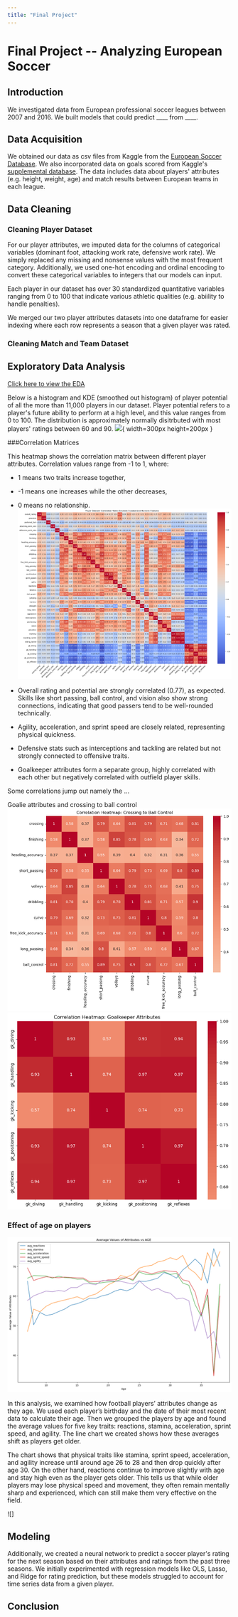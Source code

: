 ```yaml
---
title: "Final Project"
---
```

# Final Project -- Analyzing European Soccer 

## Introduction
We investigated data from European professional soccer leagues between 2007 and 2016. We built models that could predict ____ from ____. 

## Data Acquisition
We obtained our data as csv files from Kaggle from the [European Soccer Database](https://www.kaggle.com/datasets/hugomathien/soccer). We also incorporated data on goals scored from Kaggle's [supplemental database](https://www.kaggle.com/datasets/jiezi2004/soccer). The data includes data about players' attributes (e.g. height, weight, age) and match results between European teams in each league. 

## Data Cleaning
### Cleaning Player Dataset
For our player attributes, we imputed data for the columns of categorical variables (dominant foot, attacking work rate, defensive work rate). We simply replaced any missing and nonsense values with the most frequent category. Additionally, we used one-hot encoding and ordinal encoding to convert these categorical variables to integers that our models can input. 

Each player in our dataset has over 30 standardized quantitative variables ranging from 0 to 100 that indicate various athletic qualities (e.g. abiility to handle penalties). 

We merged our two player attributes datasets into one dataframe for easier indexing where each row represents a season that a given player was rated. 

### Cleaning Match and Team Dataset



## Exploratory Data Analysis

[Click here to view the EDA](index.html)

Below is a histogram and KDE (smoothed out histogram) of player potential of all the more than 11,000 players in our dataset. Player potential refers to a player's future ability to perform at a high level, and this value ranges from 0 to 100. The distribution is approximately normally disitrbuted with most players' ratings between 60 and 90. 
![](PotentialHistogram(Normal).jpg#center){ width=300px height=200px }

###Correlation Matrices

This heatmap shows the correlation matrix between different player attributes. Correlation values range from -1 to 1, where:
- 1 means two traits increase together,
- -1 means one increases while the other decreases,
- 0 means no relationship.
![](Correlation_Matrix.png#center)

- Overall rating and potential are strongly correlated (0.77), as expected. Skills like short passing, ball control, and vision also show strong connections, indicating that good passers tend to be well-rounded technically.
- Agility, acceleration, and sprint speed are closely related, representing physical quickness.
- Defensive stats such as interceptions and tackling are related but not strongly connected to offensive traits.
- Goalkeeper attributes form a separate group, highly correlated with each other but negatively correlated with outfield player skills.

Some correlations jump out namely the ...

Goalie attributes         and crossing to ball control
![](heatmap.png#center) ![](heatmap2.png#center)


### Effect of age on players

![](attributesvsage.png)

In this analysis, we examined how football players’ attributes change as they age. We used each player’s birthday and the date of their most recent data to calculate their age. Then we grouped the players by age and found the average values for five key traits: reactions, stamina, acceleration, sprint speed, and agility. The line chart we created shows how these averages shift as players get older.

The chart shows that physical traits like stamina, sprint speed, acceleration, and agility increase until around age 26 to 28 and then drop quickly after age 30. On the other hand, reactions continue to improve slightly with age and stay high even as the player gets older. This tells us that while older players may lose physical speed and movement, they often remain mentally sharp and experienced, which can still make them very effective on the field.

![]
## Modeling

Additionally, we created a neural network to predict a soccer player's rating for the next season based on their attributes and ratings from the past three seasons. We initially experimented with regression models like OLS, Lasso, and Ridge for rating prediction, but these models struggled to account for time series data from a given player. 

## Conclusion


